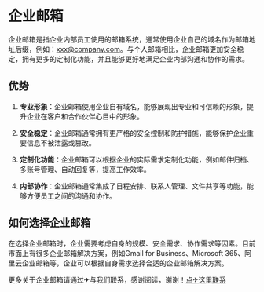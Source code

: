 # 企业邮箱

企业邮箱是指企业内部员工使用的邮箱系统，通常使用企业自己的域名作为邮箱地址后缀，例如：xxx@company.com。与个人邮箱相比，企业邮箱更加安全稳定，拥有更多的定制化功能，并且能够更好地满足企业内部沟通和协作的需求。

## 优势

1. **专业形象**：企业邮箱使用企业自有域名，能够展现出专业和可信赖的形象，提升企业在客户和合作伙伴心目中的形象。

2. **安全稳定**：企业邮箱通常拥有更严格的安全控制和防护措施，能够保护企业重要信息不被泄露或篡改。

3. **定制化功能**：企业邮箱可以根据企业的实际需求定制化功能，例如邮件归档、多账号管理、自动回复等，提高工作效率。

4. **内部协作**：企业邮箱通常集成了日程安排、联系人管理、文件共享等功能，能够方便员工之间的沟通和协作。

## 如何选择企业邮箱

在选择企业邮箱时，企业需要考虑自身的规模、安全需求、协作需求等因素。目前市面上有很多企业邮箱解决方案，例如Gmail for Business、Microsoft 365、阿里云企业邮箱等，企业可以根据自身需求选择合适的企业邮箱解决方案。

更多关于企业邮箱请通过✈与我们联系，感谢阅读，谢谢！[点✈这里联系](https://acc.k02.cc)